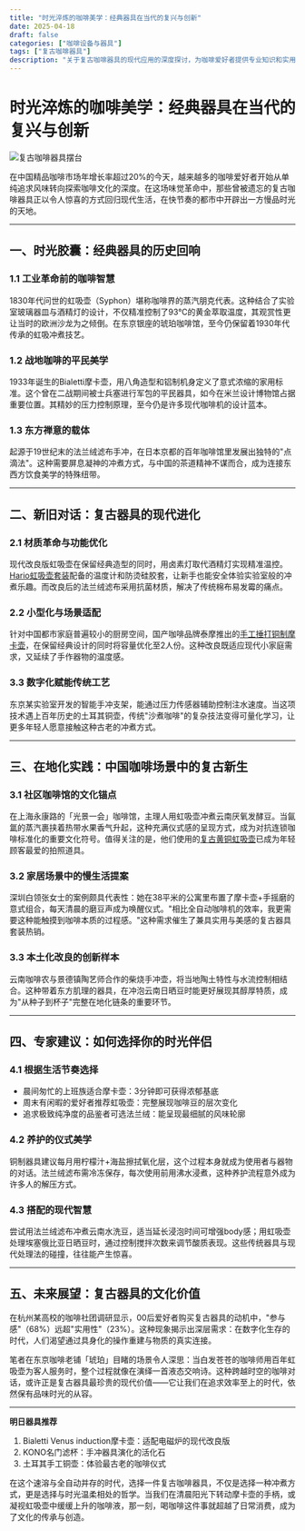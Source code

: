 ```yaml
---
title: "时光淬炼的咖啡美学：经典器具在当代的复兴与创新"
date: 2025-04-18
draft: false
categories: ["咖啡设备与器具"]
tags: ["复古咖啡器具"]
description: "关于复古咖啡器具的现代应用的深度探讨，为咖啡爱好者提供专业知识和实用指南。"
---
```


# 时光淬炼的咖啡美学：经典器具在当代的复兴与创新

![复古咖啡器具摆台](https://images.unsplash.com/photo-1588702547954-4806b1fda5f4)

在中国精品咖啡市场年增长率超过20%的今天，越来越多的咖啡爱好者开始从单纯追求风味转向探索咖啡文化的深度。在这场味觉革命中，那些曾被遗忘的复古咖啡器具正以令人惊喜的方式回归现代生活，在快节奏的都市中开辟出一方慢品时光的天地。

---

## 一、时光胶囊：经典器具的历史回响

### 1.1 工业革命前的咖啡智慧
1830年代问世的虹吸壶（Syphon）堪称咖啡界的蒸汽朋克代表。这种结合了实验室玻璃器皿与酒精灯的设计，不仅精准控制了93℃的黄金萃取温度，其观赏性更让当时的欧洲沙龙为之倾倒。在东京银座的琥珀咖啡馆，至今仍保留着1930年代传承的虹吸冲煮技艺。

### 1.2 战地咖啡的平民美学
1933年诞生的Bialetti摩卡壶，用八角造型和铝制机身定义了意式浓缩的家用标准。这个曾在二战期间被士兵塞进行军包的平民器具，如今在米兰设计博物馆占据重要位置。其精妙的压力控制原理，至今仍是许多现代咖啡机的设计蓝本。

### 1.3 东方禅意的载体
起源于19世纪末的法兰绒滤布手冲，在日本京都的百年咖啡馆里发展出独特的"点滴法"。这种需要屏息凝神的冲煮方式，与中国的茶道精神不谋而合，成为连接东西方饮食美学的特殊纽带。

---

## 二、新旧对话：复古器具的现代进化

### 2.1 材质革命与功能优化
现代改良版虹吸壶在保留经典造型的同时，用卤素灯取代酒精灯实现精准温控。[Hario虹吸壶套装](https://www.amazon.com/dp/B001O0D0F2?tag=coffeeprism-20)配备的温度计和防烫硅胶套，让新手也能安全体验实验室般的冲煮乐趣。而改良后的法兰绒滤布采用抗菌材质，解决了传统棉布易发霉的痛点。

### 2.2 小型化与场景适配
针对中国都市家庭普遍较小的厨房空间，国产咖啡品牌泰摩推出的[手工捶打铜制摩卡壶](https://www.amazon.com/dp/B09NQZJ7HZ?tag=coffeeprism-20)，在保留经典设计的同时将容量优化至2人份。这种改良既适应现代小家庭需求，又延续了手作器物的温度感。

### 3.3 数字化赋能传统工艺
东京某实验室开发的智能手冲支架，能通过压力传感器辅助控制注水速度。当这项技术遇上百年历史的土耳其铜壶，传统"沙煮咖啡"的复杂技法变得可量化学习，让更多年轻人愿意接触这种古老的冲煮方式。

---

## 三、在地化实践：中国咖啡场景中的复古新生

### 3.1 社区咖啡馆的文化锚点
在上海永康路的「光景一会」咖啡馆，主理人用虹吸壶冲煮云南厌氧发酵豆。当氤氲的蒸汽裹挟着热带水果香气升起，这种充满仪式感的呈现方式，成为对抗连锁咖啡标准化的重要文化符号。值得关注的是，他们使用的[复古黄铜虹吸壶](https://www.amazon.com/dp/B07PZQ7W3N?tag=coffeeprism-20)已成为年轻顾客最爱的拍照道具。

### 3.2 家居场景中的慢生活提案
深圳白领张女士的案例颇具代表性：她在38平米的公寓里布置了摩卡壶+手摇磨的意式组合，每天清晨的磨豆声成为唤醒仪式。"相比全自动咖啡机的效率，我更需要这种能触摸到咖啡本质的过程感。"这种需求催生了兼具实用与美感的复古器具套装热销。

### 3.3 本土化改良的创新样本
云南咖啡农与景德镇陶艺师合作的柴烧手冲壶，将当地陶土特性与水流控制相结合。这种带着东方肌理的器具，在冲泡云南日晒豆时能更好展现其醇厚特质，成为"从种子到杯子"完整在地化链条的重要环节。

---

## 四、专家建议：如何选择你的时光伴侣

### 4.1 根据生活节奏选择
- 晨间匆忙的上班族适合摩卡壶：3分钟即可获得浓郁基底
- 周末有闲暇的爱好者推荐虹吸壶：完整展现咖啡豆的层次变化
- 追求极致纯净度的品鉴者可选法兰绒：能呈现最细腻的风味轮廓

### 4.2 养护的仪式美学
铜制器具建议每月用柠檬汁+海盐擦拭氧化层，这个过程本身就成为使用者与器物的对话。法兰绒滤布需冷冻保存，每次使用前用沸水浸煮，这种养护流程意外成为许多人的解压方式。

### 4.3 搭配的现代智慧
尝试用法兰绒滤布冲煮云南水洗豆，适当延长浸泡时间可增强body感；用虹吸壶处理埃塞俄比亚日晒豆时，通过控制搅拌次数来调节酸质表现。这些传统器具与现代处理法的碰撞，往往能产生惊喜。

---

## 五、未来展望：复古器具的文化价值

在杭州某高校的咖啡社团调研显示，00后爱好者购买复古器具的动机中，"参与感"（68%）远超"实用性"（23%）。这种现象揭示出深层需求：在数字化生存的时代，人们渴望通过具身化的操作重建与物质的真实连接。

笔者在东京咖啡老铺「琥珀」目睹的场景令人深思：当白发苍苍的咖啡师用百年虹吸壶为客人服务时，整个过程就像在演绎一首液态交响诗。这种跨越时空的咖啡对话，或许正是复古器具最珍贵的现代价值——它让我们在追求效率至上的时代，依然保有品味时光的从容。

---

**明日器具推荐**  
1. Bialetti Venus induction摩卡壶：适配电磁炉的现代改良版  
2. KONO名门滤杯：手冲器具演化的活化石  
3. 土耳其手工铜壶：体验最古老的咖啡仪式  

在这个速溶与全自动并存的时代，选择一件复古咖啡器具，不仅是选择一种冲煮方式，更是选择与时光温柔相处的哲学。当我们在清晨阳光下转动摩卡壶的手柄，或凝视虹吸壶中缓缓上升的咖啡液，那一刻，喝咖啡这件事就超越了日常消费，成为了文化的传承与创造。